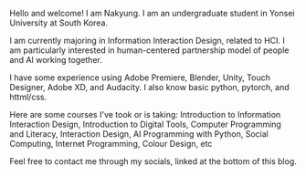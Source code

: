 Hello and welcome! I am Nakyung. I am an undergraduate student in Yonsei University at South Korea.

I am currently majoring in Information Interaction Design, related to HCI. 
I am particularly interested in human-centered partnership model of people and AI working together.

I have some experience using Adobe Premiere, Blender, Unity, Touch Designer, Adobe XD, and Audacity.
I also know basic python, pytorch, and httml/css.

Here are some courses I've took or is taking:
  Introduction to Information Interaction Design,
  Introduction to Digital Tools,
  Computer Programming and Literacy,
  Interaction Design,
  AI Programming with Python,
  Social Computing,
  Internet Programming,
  Colour Design,
  etc

Feel free to contact me through my socials, linked at the bottom of this blog.
